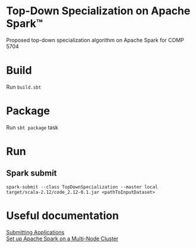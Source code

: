 # Top-Down Specialization on Apache Spark&trade;

Proposed top-down specialization algorithm on Apache Spark for COMP 5704

# Build

Run `build.sbt`

# Package

Run `sbt package` task

# Run

## Spark submit

`spark-submit --class TopDownSpecialization --master local target/scala-2.12/code_2.12-0.1.jar <pathToInputDataset>`

# Useful documentation

[Submitting Applications](https://spark.apache.org/docs/latest/submitting-applications.html)  
[Set up Apache Spark on a Multi-Node Cluster](https://medium.com/ymedialabs-innovation/apache-spark-on-a-multi-node-cluster-b75967c8cb2b)